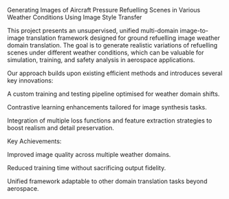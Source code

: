 Generating Images of Aircraft Pressure Refuelling Scenes in Various Weather Conditions Using Image Style Transfer

This project presents an unsupervised, unified multi-domain image-to-image translation framework designed for ground refuelling image weather domain translation. The goal is to generate realistic variations of refuelling scenes under different weather conditions, which can be valuable for simulation, training, and safety analysis in aerospace applications.

Our approach builds upon existing efficient methods and introduces several key innovations:

A custom training and testing pipeline optimised for weather domain shifts.

Contrastive learning enhancements tailored for image synthesis tasks.

Integration of multiple loss functions and feature extraction strategies to boost realism and detail preservation.

Key Achievements:

Improved image quality across multiple weather domains.

Reduced training time without sacrificing output fidelity.

Unified framework adaptable to other domain translation tasks beyond aerospace.

